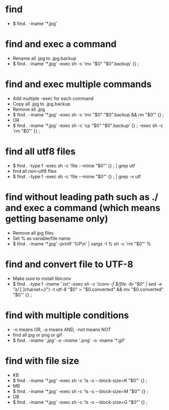 find
=====
* $ find . -iname '*.jpg'

find and exec a command
=====
* Rename all .jpg to .jpg.backup
* $ find . -iname '*.jpg' -exec sh -c 'mv "$0" "$0".backup' {} \;

find and exec multiple commands
=====
* Add multiple -exec for each command
* Copy all .jpg to .jpg.backup
* Remove all .jpg
* $ find . -iname '*.jpg' -exec sh -c 'mv "$0" "$0".backup && rm "$0"' {} \;
* OR
* $ find . -iname '*.jpg' -exec sh -c 'cp "$0" "$0".backup' {} \; -exec sh -c 'rm "$0"' {} \;

find all utf8 files
=====
* $ find . -type f -exec sh -c 'file --mime "$0"' {} \; | grep utf
* find all non-utf8 files
* $ find . -type f -exec sh -c 'file --mime "$0"' {} \; | grep -v utf

find without leading path such as ./ and exec a command (which means getting basename only)
=====
* Remove all jpg files
* Set % as variable/file name
* $ find . -iname '*.jpg' -printf '%P\n' | xargs -I % sh -c 'rm "$0"' %

find and convert file to UTF-8
=====
* Make sure to install libiconv
* $ find . -type f -iname '*.txt' -exec sh -c 'iconv -f $(file -bi "$0" | sed -e "s/.*[ ]charset=//") -t utf-8 "$0" > "$0.converted" && mv "$0.converted" "$0"' {} \;

find with multiple conditions
=====
* -o means OR, -a means AND, -not means NOT
* find all jpg or png or gif
* $ find . -iname '*.jpg' -o -iname '*.png' -o -iname '*.gif'

find with file size
=====
* KB
* $ find . -iname '*.jpg' -exec sh -c 'ls -s --block-size=K "$0"' {} \;
* MB
* $ find . -iname '*.jpg' -exec sh -c 'ls -s --block-size=M "$0"' {} \;
* GB
* $ find . -iname '*.jpg' -exec sh -c 'ls -s --block-size=G "$0"' {} \;